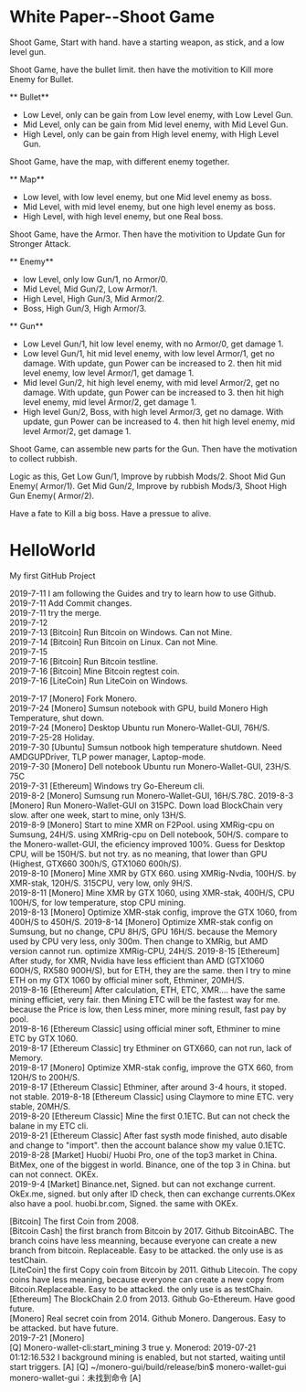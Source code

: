 # White Paper--Shoot Game

Shoot Game, Start with hand. have a starting weapon, as stick, and a low level gun.

Shoot Game, have the bullet limit. then have the motivition to Kill more Enemy for Bullet.  

** Bullet**    
- Low Level, only can be gain from Low level enemy, with Low Level Gun. 
- Mid Level, only can be gain from Mid level enemy, with Mid Level Gun. 
- High Level, only can be gain from High level enemy, with High Level Gun.  

Shoot Game, have the map, with different enemy together.  

** Map**  
- Low level, with low level enemy, but one Mid level enemy as boss. 
- Mid Level, with mid level enemy, but one high level enemy as boss.  
- High Level, with high level enemy, but one Real boss. 

Shoot Game, have the Armor. Then have the motivition to Update Gun for Stronger Attack.

** Enemy**    
- low Level, only low Gun/1, no Armor/0.  
- Mid Level, Mid Gun/2, Low Armor/1.    
- High Level, High Gun/3, Mid Armor/2.  
- Boss, High Gun/3, High Armor/3. 

** Gun**       
- Low Level Gun/1, hit low level enemy, with no Armor/0, get damage 1.  
- Low level Gun/1, hit mid level enemy, with low level Armor/1, get no damage. With update,  gun Power can be increased to 2. then hit mid level enemy, low level Armor/1, get damage 1.  
- Mid level Gun/2, hit high level enemy, with mid level Armor/2, get no damage. With update,  gun Power can be increased to 3. then hit high level enemy, mid level Armor/2, get damage 1.  
- High level Gun/2, Boss, with high level Armor/3, get no damage. With update,  gun Power can be increased to 4. then hit high level enemy, mid level Armor/2, get damage 1.  

Shoot Game, can assemble new parts for the Gun. Then have the motivation to collect rubbish.    

Logic as this, Get Low Gun/1, Improve by rubbish Mods/2. Shoot Mid Gun Enemy( Armor/1). Get Mid Gun/2, Improve by rubbish Mods/3, Shoot High Gun Enemy( Armor/2).   

Have a fate to Kill a big boss.
Have a pressue to alive. 


# HelloWorld
My first GitHub Project

2019-7-11 I am following the Guides and try to learn how to use Github.   
2019-7-11 Add Commit changes.   
2019-7-11 try the merge.    
2019-7-12   
2019-7-13 [Bitcoin] Run Bitcoin on Windows. Can not Mine.    
2019-7-14 [Bitcoin] Run Bitcoin on Linux. Can not Mine.  
2019-7-15   
2019-7-16 [Bitcoin] Run Bitcoin testline.    
2019-7-16 [Bitcoin] Mine Bitcoin regtest coin.    
2019-7-16 [LiteCoin] Run LiteCoin on Windows.   

2019-7-17 [Monero] Fork Monero.   
2019-7-24 [Monero] Sumsun notebook with GPU, build Monero High Temperature, shut down.  
2019-7-24 [Monero] Desktop Ubuntu run Monero-Wallet-GUI, 76H/S.   
2019-7-25-28 Holiday.   
2019-7-30 [Ubuntu] Sumsun notbook high temperature shutdown. Need AMDGUPDriver, TLP power manager, Laptop-mode.   
2019-7-30 [Monero] Dell notebook Ubuntu run Monero-Wallet-GUI, 23H/S. 75C       
2019-7-31 [Ethereum] Windows try Go-Ehereum cli.    
2019-8-2  [Monero] Sumsung run Monero-Wallet-GUI, 16H/S.78C. 
2019-8-3  [Monero] Run Monero-Wallet-GUI on 315PC. Down load BlockChain very slow. after one week, start to mine, only 13H/S.  
2019-8-9  [Monero] Start to mine XMR on F2Pool. using XMRig-cpu on Sumsung, 24H/S. using XMRrig-cpu on Dell notebook, 50H/S. compare to the Monero-wallet-GUI, the eficiency improved 100%. Guess for Desktop CPU, will be 150H/S. but not try. as no meaning, that lower than GPU (Highest, GTX660 300h/S, GTX1060 600h/S).            
2019-8-10 [Monero] Mine XMR by GTX 660. using XMRig-Nvdia, 100H/S. by XMR-stak, 120H/S. 315CPU, very low, only 9H/S.       
2019-8-11 [Monero] Mine XMR by GTX 1060, using XMR-stak, 400H/S, CPU 100H/S, for low temperature, stop CPU mining.  
2019-8-13 [Monero] Optimize XMR-stak config, improve the GTX 1060, from 400H/S to 450H/S. 
2019-8-14 [Monero] Optimize XMR-stak config on Sumsung, but no change, CPU 8H/S, GPU 16H/S. because the Memory used by CPU very less, only 300m. Then change to XMRig, but AMD version cannot run. optimize XMRig-CPU, 24H/S. 
2019-8-15 [Ethereum] After study, for XMR, Nvidia have less efficient than AMD (GTX1060 600H/S, RX580 900H/S), but for ETH, they are the same. then I try to mine ETH on my GTX 1060 by official miner soft, Ethminer, 20MH/S.      
2019-8-16 [Ethereum] After calculation, ETH, ETC, XMR.... have the same mining efficiet, very fair. then Mining ETC will be the fastest way for me. because the Price is low, then Less miner, more mining result, fast pay by pool.          
2019-8-16 [Ethereum Classic] using official miner soft, Ethminer to mine ETC by GTX 1060.       
2019-8-17 [Ethereum Classic] try Ethminer on GTX660, can not run, lack of Memory.    
2019-8-17 [Monero] Optimize XMR-stak config, improve the GTX 660, from 120H/S to 200H/S.   
2019-8-17 [Ethereum Classic] Ethminer, after around 3-4 hours, it stoped. not stable. 
2019-8-18 [Ethereum Classic] using Claymore to mine ETC. very stable, 20MH/S.    
2019-8-20 [Ethereum Classic] Mine the first 0.1ETC. But can not check the balane in my ETC cli.   
2019-8-21 [Ethereum Classic] After fast systh mode finished, auto disable and change to "import". then the account balance show my value 0.1ETC.      
2019-8-28 [Market] Huobi/ Huobi Pro, one of the top3 market in China. BitMex, one of the biggest in world. Binance, one of the top 3 in China. but can not connect. OKEx.     
2019-9-4 [Market] Binance.net, Signed. but can not exchange current. OkEx.me, signed. but only after ID check, then can exchange currents.OKex also have a pool. huobi.br.com, Signed. the same with OKEx.      

[Bitcoin] The first Coin from 2008.   
[Bitcoin Cash] the first branch from Bitcoin by 2017. Github BitcoinABC. The branch coins have less meanning, because everyone can create a new branch from bitcoin. Replaceable. Easy to be attacked. the only use is as testChain.    
[LiteCoin] the first Copy coin from Bitcoin by 2011. Github Litecoin. The copy coins have less meaning, because everyone can create a new copy from Bitcoin.Replaceable. Easy to be attacked. the only use is as testChain.         
[Ethereum] The BlockChain 2.0 from 2013. Github Go-Ethereum. Have good future.    
[Monero] Real secret coin from 2014. Github Monero. Dangerous. Easy to be attacked. but have future.     
2019-7-21 [Monero]  
[Q] Monero-wallet-cli:start_mining 3 true y. Monerod: 2019-07-21 01:12:16.532	I background mining is enabled, but not started, waiting until start triggers. 
[A] 
[Q] ~/monero-gui/build/release/bin$ monero-wallet-gui 
monero-wallet-gui：未找到命令
[A]
